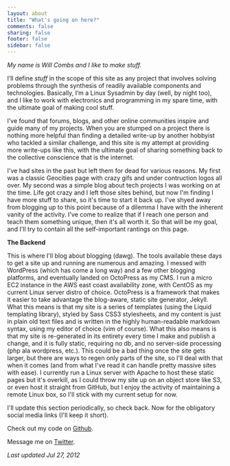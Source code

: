 ```yaml
---
layout: about
title: "What's going on here?"
comments: false
sharing: false
footer: false
sidebar: false
---
```

*My name is Will Combs and I like to make stuff.*

I’ll define *stuff* in the scope of this site as any project that involves solving problems through the synthesis of readily available components and technologies. Basically, I’m a Linux Sysadmin by day (well, by night too), and I like to work with electronics and programming in my spare time, with the ultimate goal of making cool stuff.

I’ve found that forums, blogs, and other online communities inspire and guide many of my projects. When you are stumped on a project there is nothing more helpful than finding a detailed write-up by another hobbyist who tackled a similar challenge, and this site is my attempt at providing more write-ups like this, with the ultimate goal of sharing something back to the collective conscience that is the internet.

I've had sites in the past but left them for dead for various reasons. My first was a classic Geocities page with crazy gifs and under contruction logos all over. My second was a simple blog about tech projects I was working on at the time. Life got crazy and I left those sites behind, but now I'm finding I have more stuff to share, so it's time to start it back up. I've shyed away from blogging up to this point because of a dilemma I have with the inherent vanity of the activity. I've come to realize that if I reach one person and teach them something unique, then it's all worth it. So that will be my goal, and I'll try to contain all the self-important rantings on this page. 

__The Backend__

This is where I'll blog about blogging (dawg). The tools available these days to get a site up and running are numerous and amazing. I messed with WordPress (which has come a long way) and a few other blogging platforms, and eventually landed on OctoPress as my CMS. I run a micro EC2 instance in the AWS east coast availability zone, with CentOS as my current Linux server distro of choice. OctoPress is a framework that makes it easier to take advantage the blog-aware, static site generator, Jekyll. What this means is that my site is a series of templates (using the Liquid templating library), styled by Sass CSS3 stylesheets, and my content is just in plain old text files and is written in the highly human-readable markdown syntax, using my editor of choice (vim of course). What this also means is that my site is re-generated in its entirety every time I make and publish a change, and it is fully static, requiring no db, and no server-side processing (php ala wordpress, etc.). This could be a bad thing once the site gets larger, but there are ways to regen only parts of the site, so I'll deal with that when it comes (and from what I've read it can handle pretty massive sites with ease). I currently run a Linux server with Apache to host these static pages but it's overkill, as I could throw my site up on an object store like S3, or even host it straight from GitHub, but I enjoy the activity of maintaining a remote Linux box, so I'll stick with my current setup for now.

I'll update this section periodically, so check back. Now for the obligatory social media links (I'll keep it short).

Check out my code on [Github](https://github.com/wcombs).

Message me on [Twitter](https://twitter.com/combsw).

*Last updated Jul 27, 2012*
